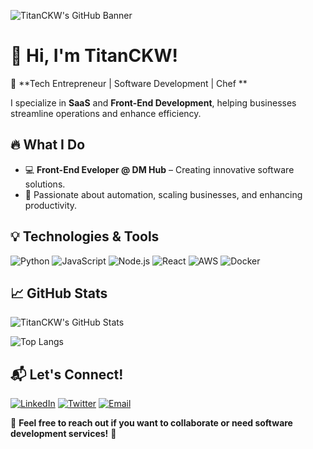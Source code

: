 ![TitanCKW's GitHub Banner](https://source.unsplash.com/1600x400/?technology,code)

# 👋 Hi, I'm **TitanCKW**!

🚀 **Tech Entrepreneur | Software Development | Chef **

I specialize in **SaaS** and **Front-End Development**, helping businesses streamline operations and enhance efficiency.

## 🔥 What I Do

- 💻 **Front-End Eveloper @ DM Hub** – Creating innovative software solutions.
- 🎯 Passionate about automation, scaling businesses, and enhancing productivity.

## 💡 Technologies & Tools

![Python](https://img.shields.io/badge/Python-3776AB?style=for-the-badge&logo=python&logoColor=white)
![JavaScript](https://img.shields.io/badge/JavaScript-F7DF1E?style=for-the-badge&logo=javascript&logoColor=black)
![Node.js](https://img.shields.io/badge/Node.js-339933?style=for-the-badge&logo=node.js&logoColor=white)
![React](https://img.shields.io/badge/React-61DAFB?style=for-the-badge&logo=react&logoColor=black)
![AWS](https://img.shields.io/badge/AWS-FF9900?style=for-the-badge&logo=amazon-aws&logoColor=white)
![Docker](https://img.shields.io/badge/Docker-2496ED?style=for-the-badge&logo=docker&logoColor=white)

## 📈 GitHub Stats

![TitanCKW's GitHub Stats](https://github-readme-stats.vercel.app/api?username=titanckw&show_icons=true&theme=radical)

![Top Langs](https://github-readme-stats.vercel.app/api/top-langs/?username=titanckw&layout=compact&theme=radical)

## 📬 Let's Connect!

[![LinkedIn](https://img.shields.io/badge/LinkedIn-0A66C2?style=for-the-badge&logo=linkedin&logoColor=white)](https://www.linkedin.com/in/your-profile)
[![Twitter](https://img.shields.io/badge/Twitter-1DA1F2?style=for-the-badge&logo=twitter&logoColor=white)](https://twitter.com/your-handle)
[![Email](https://img.shields.io/badge/Email-D14836?style=for-the-badge&logo=gmail&logoColor=white)](mailto:your-email@example.com)

💬 **Feel free to reach out if you want to collaborate or need software development services!** 🚀

